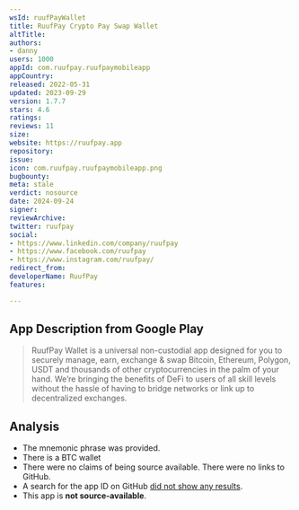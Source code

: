 ```yaml
---
wsId: ruufPayWallet
title: RuufPay Crypto Pay Swap Wallet
altTitle: 
authors:
- danny
users: 1000
appId: com.ruufpay.ruufpaymobileapp
appCountry: 
released: 2022-05-31
updated: 2023-09-29
version: 1.7.7
stars: 4.6
ratings: 
reviews: 11
size: 
website: https://ruufpay.app
repository: 
issue: 
icon: com.ruufpay.ruufpaymobileapp.png
bugbounty: 
meta: stale
verdict: nosource
date: 2024-09-24
signer: 
reviewArchive: 
twitter: ruufpay
social:
- https://www.linkedin.com/company/ruufpay
- https://www.facebook.com/ruufpay
- https://www.instagram.com/ruufpay/
redirect_from: 
developerName: RuufPay
features: 

---
```


## App Description from Google Play

  > RuufPay Wallet is a universal non-custodial app designed for you to securely manage, earn, exchange & swap Bitcoin, Ethereum, Polygon, USDT and thousands of other cryptocurrencies in the palm of your hand. We’re bringing the benefits of DeFi to users of all skill levels without the hassle of having to bridge networks or link up to decentralized exchanges.

## Analysis 

- The mnemonic phrase was provided. 
- There is a BTC wallet
- There were no claims of being source available. There were no links to GitHub.
- A search for the app ID on GitHub [did not show any results](https://github.com/search?q=com.ruufpay.ruufpaymobileapp&type=code).
- This app is **not source-available**.